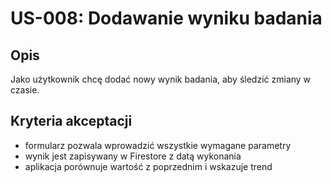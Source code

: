 # US-008: Dodawanie wyniku badania

## Opis
Jako użytkownik chcę dodać nowy wynik badania, aby śledzić zmiany w czasie.

## Kryteria akceptacji
- formularz pozwala wprowadzić wszystkie wymagane parametry
- wynik jest zapisywany w Firestore z datą wykonania
- aplikacja porównuje wartość z poprzednim i wskazuje trend 
